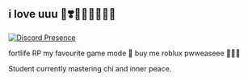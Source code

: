 

i love uuu 🖤❣️💖💘🤍🤍🖤💜
---

[![Discord Presence](https://lanyard.cnrad.dev/api/173617721102041090)](https://discord.com/users/173617721102041090)

fortlife RP my favourite game mode 🔫
buy me roblux pwweaseee 🥺🥺🥺


Student currently mastering chi and inner peace.

